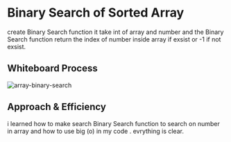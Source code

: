 # Binary Search of Sorted Array
create Binary Search function it take int of array and number and the Binary Search function return the index of number inside array if exsist or -1 if not exsist.

## Whiteboard Process
![array-binary-search](https://user-images.githubusercontent.com/97642724/156798591-6c4732fb-3922-4138-a638-ffcb1db9ff81.png)



## Approach & Efficiency
i learned how to make search Binary Search function to search on number in  array and how to use big (o) in my code .
evrything is clear.